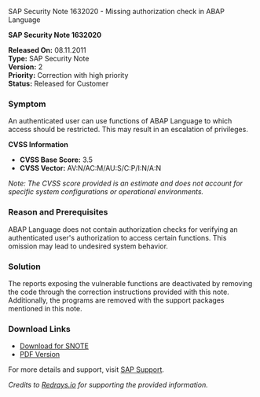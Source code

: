 SAP Security Note 1632020 - Missing authorization check in ABAP Language

**SAP Security Note 1632020**

**Released On:** 08.11.2011  
**Type:** SAP Security Note  
**Version:** 2  
**Priority:** Correction with high priority  
**Status:** Released for Customer

### Symptom
An authenticated user can use functions of ABAP Language to which access should be restricted. This may result in an escalation of privileges.

**CVSS Information**  
- **CVSS Base Score:** 3.5  
- **CVSS Vector:** AV:N/AC:M/AU:S/C:P/I:N/A:N  

*Note: The CVSS score provided is an estimate and does not account for specific system configurations or operational environments.*

### Reason and Prerequisites
ABAP Language does not contain authorization checks for verifying an authenticated user's authorization to access certain functions. This omission may lead to undesired system behavior.

### Solution
The reports exposing the vulnerable functions are deactivated by removing the code through the correction instructions provided with this note. Additionally, the programs are removed with the support packages mentioned in this note.

### Download Links
- [Download for SNOTE](https://notesdownloads.sap.com/note/0040000009689472017)
- [PDF Version](https://userapps.support.sap.com/sap/support/sfm/notes/print/0001632020?language=en-US&token=20650F07F458FAB5B67AFC779B7788CA)

For more details and support, visit [SAP Support](https://me.sap.com/).

*Credits to [Redrays.io](https://redrays.io) for supporting the provided information.*